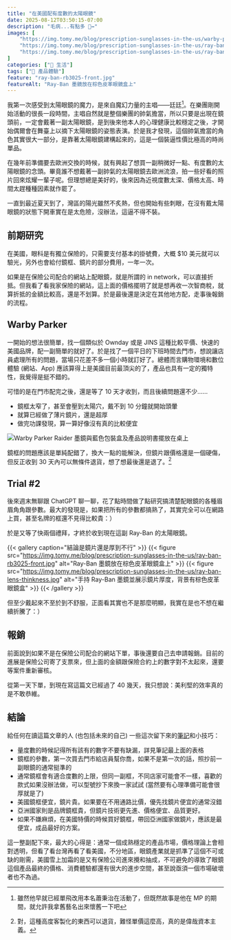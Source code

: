 ```yaml
---
title: "在美國配有度數的太陽眼鏡"
date: 2025-08-12T03:50:15-07:00
description: "毛病...有點多 🙂‍↔️"
images: [
    "https://img.tomy.me/blog/prescription-sunglasses-in-the-us/warby-parker-raider.jpg",
    "https://img.tomy.me/blog/prescription-sunglasses-in-the-us/ray-ban-rb3025-front.jpg",
    "https://img.tomy.me/blog/prescription-sunglasses-in-the-us/ray-ban-lens-thinkness.jpg"
]
categories: ["🍫 生活"]
tags: ["🌟 產品體驗"]
feature: "ray-ban-rb3025-front.jpg"
featureAlt: "Ray-Ban 墨鏡放在棕色皮革眼鏡盒上"
---
```


我第一次感受到太陽眼鏡的魔力，是來自魔幻力量的主唱——廷廷[^1]。在樂團剛開始活動的很長一段時間，主唱自然就是整個樂團的帥氣擔當，所以只要是出現在鏡頭前，一定會戴著一副太陽眼鏡，是到後來他本人的心理健康比較穩定之後，才開始偶爾會在舞臺上以摘下太陽眼鏡的姿態表演。於是我才發現，這個帥氣擔當的角色其實很大一部分，是靠著太陽眼鏡建構起來的，這是一個裝逼性價比極高的時尚單品。

在幾年前準備要去歐洲交換的時候，就有興起了想買一副稍微好一點、有度數的太陽眼鏡的念頭。畢竟誰不想戴著一副帥氣的太陽眼鏡去歐洲流浪，拍一些好看的照片回來炫耀一輩子呢。但理想總是美好的，後來因為近視度數太深、價格太高、時間太趕種種因素就作罷了。

一直到最近夏天到了，灣區的陽光雖然不炙熱，但也開始有些刺眼，在沒有戴太陽眼鏡的狀態下開車實在是太危險，沒辦法，這逼不得不裝。

[^1]: 雖然他早就已經單飛改用本名蕭秉治在活動了，但既然故事是他在 MP 的期間，就允許我拿舊藝名出來懷舊一下吧

## 前期研究

在美國，眼科是有獨立保險的，只需要支付基本的掛號費，大概 $10 美元就可以驗光，另外也會給付鏡框、鏡片的部分費用，一年一次。

如果是在保險公司配合的網站上配眼鏡，就是所謂的 in network，可以直接折抵。但我看了看我家保險的網站，這上面的價格擺明了就是想再收一次智商稅，就算折抵的金額比較高，還是不划算。於是最後還是決定在其他地方配，走事後報銷的流程。

## Warby Parker

一開始的想法很簡單，找一個類似於 Ownday 或是 JINS 這種比較平價、快速的美國品牌，配一副簡單的就好了。於是找了一個平日的下班時間去門市，想說讓店員處理所有的問題，當場只花差不多一個小時就訂好了。總體而言購物環境和數位體驗 (網站、App) 應該算得上是美國目前最頂尖的了，產品也具有一定的獨特性，我覺得是挺不錯的。

可惜的是在門市配完之後，還是等了 10 天才收到，而且後續問題還不少......

- 鏡框太窄了，甚至會壓到太陽穴，戴不到 10 分鐘就開始頭暈
- 就算已經做了薄片鏡片，還是超厚
- 做完功課發現，算一算好像沒有真的比較便宜

![Warby Parker Raider 墨鏡與藍色包裝盒及產品說明書擺放在桌上](https://img.tomy.me/blog/prescription-sunglasses-in-the-us/warby-parker-raider.jpg "嗯對寄來的時候鏡片甚至是掉下來的：）")

鏡框的問題應該是單純配錯了，換大一點的能解決，但鏡片跟價格還是一個硬傷，但反正收到 30 天內可以無條件退貨，想了想最後還是退了。[^2]

[^2]: 對，這種高度客製化的東西可以退貨，難怪單價這麼高，真的是偉哉資本主義。

## Trial #2

後來週末無聊跟 ChatGPT 聊一聊，花了點時間做了點研究搞清楚配眼鏡的各種眉眉角角跟參數。最大的發現是，如果把所有的參數都搞熟了，其實完全可以在網路上買，甚至名牌的框還不見得比較貴：）

於是又等了快兩個禮拜，才終於收到現在這副 Ray-Ban 的太陽眼鏡。

{{< gallery caption="結論是鏡片還是厚到不行" >}}
{{< figure src="https://img.tomy.me/blog/prescription-sunglasses-in-the-us/ray-ban-rb3025-front.jpg" alt="Ray-Ban 墨鏡放在棕色皮革眼鏡盒上" >}}
{{< figure src="https://img.tomy.me/blog/prescription-sunglasses-in-the-us/ray-ban-lens-thinkness.jpg" alt="手持 Ray-Ban 墨鏡並展示鏡片厚度，背景有棕色皮革眼鏡盒" >}}
{{< /gallery >}}

但至少戴起來不至於到不舒服，正面看其實也不是那麼明顯，我實在是也不想在繼續折騰了：）

## 報銷

前面說到如果不是在保險公司配合的網站下單，事後還要自己去申請報銷。目前的進展是保險公司寄了支票來，但上面的金額跟保險合約上的數字對不太起來，還要等案件重新審核。

從第一天下單，到現在寫這篇文已經過了 40 幾天，我只想說：美利堅的效率真的是不敢恭維。

## 結論

給任何在讀這篇文章的人 (也包括未來的自己) 一些這次留下來的[筆記](https://docs.tomy.me/glasses)和小技巧：

- 量度數的時候記得所有該有的數字不要有缺漏，詳見筆記最上面的表格
- 鏡框的參數，第一次買去門市給店員幫你喬，如果不是第一次的話，照抄前一副眼鏡的通常挺準的
- 通常鏡框會有適合度數的上限，但同一副框，不同店家可能會不一樣，喜歡的款式如果沒辦法做，可以型號抄下來換一家試試 (當然要有心理準備可能會很厚就是了)
- 美國鏡框便宜，鏡片貴。如果要在不用通路比價，優先找鏡片便宜的通常沒錯
- 亞洲國家則是品牌鏡框貴，但鏡片技術更先進、價格便宜、品質更好。
- 如果不嫌麻煩，在美國特價的時候買好鏡框，帶回亞洲國家做鏡片，應該是最便宜，成品最好的方案。

這一整副配下來，最大的心得是：通常一個成熟穩定的產品市場，價格理論上會相對透明，但看了看台灣再看了看美國，不分地區，眼鏡產業就是抓準了這個不可或缺的剛需，美國雪上加霜的是又有保險公司進來攪和抽成，不可避免的導致了眼鏡這個產品最終的價格、消費體驗都還有很大的進步空間，甚至說亟須一個市場破壞者也不為過。
